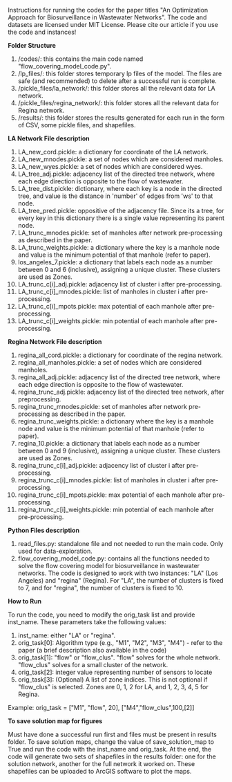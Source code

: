 Instructions for running the codes for the paper titles "An Optimization Approach for Biosurveillance in Wastewater Networks". The code and datasets are licensed under MIT License. Please cite our article if you use the code and instances!

**Folder Structure**
1. /codes/: this contains the main code named "flow_covering_model_code.py".
2. /lp_files/: this folder stores temporary lp files of the model. The files are safe (and recommended) to delete after a successful run is complete.
3. /pickle_files/la_network/: this folder stores all the relevant data for LA network.
4. /pickle_files/regina_network/: this folder stores all the relevant data for Regina network.
5. /results/: this folder stores the results generated for each run in the form of CSV, some pickle files, and shapefiles.

**LA Network File description**
1. LA_new_cord.pickle: a dictionary for coordinate of the LA network.
2. LA_new_mnodes.pickle: a set of nodes which are considered manholes.
3. LA_new_wyes.pickle: a set of nodes which are considered wyes.
4. LA_tree_adj.pickle: adjacency list of the directed tree network, where each edge direction is opposite to the flow of wastewater.
5. LA_tree_dist.pickle: dictionary, where each key is a node in the directed tree, and value is the distance in 'number' of edges from 'ws' to that node.
6. LA_tree_pred.pickle: oppositive of the adjacency file. Since its a tree, for every key in this dictionary there is a single value representing its parent node.
7. LA_trunc_mnodes.pickle: set of manholes after network pre-processing as described in the paper.
8. LA_trunc_weights.pickle: a dictionary where the key is a manhole node and value is the minimum potential of that manhole (refer to paper).
9. los_angeles_7.pickle: a dictionary that labels each node as a number between 0 and 6 (inclusive), assigning a unique cluster. These clusters are used as Zones.
10. LA_trunc_c[i]_adj.pickle: adjacency list of cluster i after pre-processing.
11. LA_trunc_c[i]_mnodes.pickle: list of manholes in cluster i after pre-processing.
12. LA_trunc_c[i]_mpots.pickle: max potential of each manhole after pre-processing.
13. LA_trunc_c[i]_weights.pickle: min potential of each manhole after pre-processing.


**Regina Network File description**
1. regina_all_cord.pickle: a dictionary for coordinate of the regina network.
2. regina_all_manholes.pickle: a set of nodes which are considered manholes.
3. regina_all_adj.pickle: adjacency list of the directed tree network, where each edge direction is opposite to the flow of wastewater.
4. regina_trunc_adj.pickle: adjacency list of the directed tree network, after preprocessing.
7. regina_trunc_mnodes.pickle: set of manholes after network pre-processing as described in the paper.
8. regina_trunc_weights.pickle: a dictionary where the key is a manhole node and value is the minimum potential of that manhole (refer to paper).
9. regina_10.pickle: a dictionary that labels each node as a number between 0 and 9 (inclusive), assigning a unique cluster. These clusters are used as Zones.
10. regina_trunc_c[i]_adj.pickle: adjacency list of cluster i after pre-processing.
11. regina_trunc_c[i]_mnodes.pickle: list of manholes in cluster i after pre-processing.
12. regina_trunc_c[i]_mpots.pickle: max potential of each manhole after pre-processing.
13. regina_trunc_c[i]_weights.pickle: min potential of each manhole after pre-processing.

**Python Files description**
1. read_files.py: standalone file and not needed to run the main code. Only used for data-exploration.
2. flow_covering_model_code.py: contains all the functions needed to solve the flow covering model for biosurveillance in wastewater networks. The code is designed to work with two instances: "LA" (Los Angeles) and "regina" (Regina). For "LA", the number of clusters is fixed to 7, and for "regina", the number of clusters is fixed to 10.

**How to Run**

To run the code, you need to modify the orig_task list and provide inst_name. These parameters take the following values:
1. inst_name: either "LA" or "regina".
2. orig_task[0]: Algorithm type (e.g., "M1", "M2", "M3", "M4") - refer to the paper (a brief description also available in the code)
3. orig_task[1]: "flow" or "flow_clus". "flow" solves for the whole network. "flow_clus" solves for a small cluster of the network.
4. orig_task[2]: integer value representing number of sensors to locate
5. orig_task[3]: (Optional) A list of zone indices. This is not optional if "flow_clus" is selected. Zones are 0, 1, 2 for LA, and 1, 2, 3, 4, 5 for Regina.

Example: orig_task = ["M1", "flow", 20], ["M4","flow_clus",100,[2]]

**To save solution map for figures**

Must have done a successful run first and files must be present in results folder. To save solution maps, change the value of save_solution_map to True and run the code with the inst_name and orig_task. At the end, the code will generate two sets of shapefiles in the results folder: one for the solution network, another for the full network it worked on. These shapefiles can be uploaded to ArcGIS software to plot the maps.
